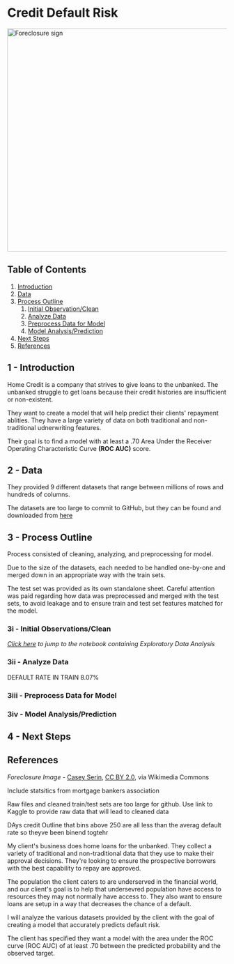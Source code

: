 # Credit Default Risk

<a title="Casey Serin, CC BY 2.0 &lt;https://creativecommons.org/licenses/by/2.0&gt;, via Wikimedia Commons" href="https://commons.wikimedia.org/wiki/File:Foreclosure_sign.jpeg"><img width="512" alt="Foreclosure sign" src="https://upload.wikimedia.org/wikipedia/commons/thumb/6/66/Foreclosure_sign.jpeg/512px-Foreclosure_sign.jpeg?20081011025455"></a>

## Table of Contents

1. [Introduction](#introduction)
2. [Data](#data)
3. [Process Outline](#process-outline)
   1. [Initial Observation/Clean](#clean-data)
   2. [Analyze Data](#analyze-data)
   3. [Preprocess Data for Model](#preprocess-data-for-model)
   4. [Model Analysis/Prediction](#model-prediction/analysis)
4. [Next Steps](#next-steps)
5. [References](#references)

## 1 - Introduction <a name="introduction"></a>

Home Credit is a company that strives to give loans to the unbanked. The unbanked struggle to get loans because their credit histories are insufficient or non-existent.

They want to create a model that will help predict their clients' repayment ablities. They have a large variety of data on both traditional and non-traditional udnerwriting features.

Their goal is to find a model with at least a .70 Area Under the Receiver Operating Characteristic Curve **(ROC AUC)** score.

## 2 - Data <a name="data"></a>

They provided 9 different datasets that range between millions of rows and hundreds of columns.

The datasets are too large to commit to GitHub, but they can be found and downloaded from <a href="https://www.kaggle.com/competitions/home-credit-default-risk/data">here</a>

## 3 - Process Outline <a name="process-outline"></a>

Process consisted of cleaning, analyzing, and preprocessing for model.

Due to the size of the datasets, each needed to be handled one-by-one and merged down in an appropriate way with the train sets.

The test set was provided as its own standalone sheet. Careful attention was paid regarding how data was preprocessed and merged with the test sets, to avoid leakage and to ensure train and test set features matched for the model.

### 3i - Initial Observations/Clean <a name="clean-data"></a>

*[Click here](EDA_Default_Risk.ipynb) to jump to the notebook containing Exploratory Data Analysis*


### 3ii - Analyze Data <a name="analyze-data"></a>
DEFAULT RATE IN TRAIN 8.07%

### 3iii - Preprocess Data for Model <a name="preprocess-data-for-model"></a>

### 3iv - Model Analysis/Prediction <a name="model-prediction/analysis"></a>

## 4 - Next Steps <a name="next-steps"></a>

## References <a name="references"></a>

_Foreclosure Image_ - <a href="https://commons.wikimedia.org/wiki/File:Foreclosure_sign.jpeg">Casey Serin</a>, <a href="https://creativecommons.org/licenses/by/2.0">CC BY 2.0</a>, via Wikimedia Commons

Include statsitics from mortgage bankers association

Raw files and cleaned train/test sets are too large for github. Use link to Kaggle to provide raw data that will lead to cleaned data

DAys credit
Outline that bins above 250 are all less than the averag default rate so theyve been binend togtehr

My client's business does home loans for the unbanked. They collect a variety of traditional and non-traditional data that they use to make their approval decisions. They're looking to ensure the prospective borrowers with the best capability to repay are approved.

The population the client caters to are underserved in the financial world, and our client's goal is to help that undersevred population have access to resources they may not normally have access to. They also want to ensure loans are setup in a way that decreases the chance of a default.

I will analyze the various datasets provided by the client with the goal of creating a model that accurately predicts default risk.

The client has specified they want a model with the area under the ROC curve (ROC AUC) of at least .70 between the predicted probability and the observed target.
